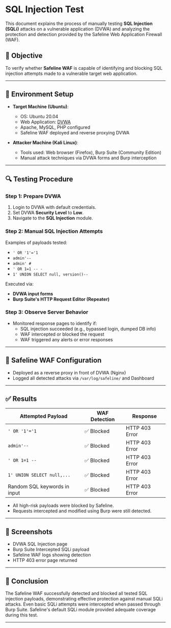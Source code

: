 # SQL Injection Test

This document explains the process of manually testing **SQL Injection (SQLi)** attacks on a vulnerable application (DVWA) and analyzing the protection and detection provided by the Safeline Web Application Firewall (WAF).

## 📌 Objective

To verify whether **Safeline WAF** is capable of identifying and blocking SQL injection attempts made to a vulnerable target web application.

---

## 🧪 Environment Setup

- **Target Machine (Ubuntu)**:
  - OS: Ubuntu 20.04
  - Web Application: [DVWA](http://www.dvwa.co.uk/)
  - Apache, MySQL, PHP configured
  - Safeline WAF deployed and reverse proxying DVWA

- **Attacker Machine (Kali Linux)**:
  - Tools used: Web browser (Firefox), Burp Suite (Community Edition)
  - Manual attack techniques via DVWA forms and Burp interception

---

## 🔍 Testing Procedure

### Step 1: Prepare DVWA

1. Login to DVWA with default credentials.
2. Set DVWA **Security Level** to **Low**.
3. Navigate to the **SQL Injection** module.

### Step 2: Manual SQL Injection Attempts

Examples of payloads tested:

- `' OR '1'='1`
- `admin'--`
- `admin' #`
- `' OR 1=1 -- -`
- `1' UNION SELECT null, version()--`

Executed via:

- **DVWA input forms**
- **Burp Suite's HTTP Request Editor (Repeater)**

### Step 3: Observe Server Behavior

- Monitored response pages to identify if:
  - SQL injection succeeded (e.g., bypassed login, dumped DB info)
  - WAF intercepted or blocked the request
  - WAF triggered any alerts or error responses

---

## 🧰 Safeline WAF Configuration

- Deployed as a reverse proxy in front of DVWA (Nginx)
- Logged all detected attacks via `/var/log/safeline/` and Dashboard

---

## ✅ Results

| Attempted Payload              | WAF Detection | Response      |
|-------------------------------|---------------|----------------|
| `' OR '1'='1`                  | ✅ Blocked     | HTTP 403 Error |
| `admin'--`                    | ✅ Blocked     | HTTP 403 Error |
| `' OR 1=1 --`                 | ✅ Blocked     | HTTP 403 Error |
| `1' UNION SELECT null,...`   | ✅ Blocked     | HTTP 403 Error |
| Random SQL keywords in input | ✅ Blocked     | HTTP 403 Error |

- All high-risk payloads were blocked by Safeline.
- Requests intercepted and modified using Burp were still detected.

---

## 📸 Screenshots

- DVWA SQL Injection page
- Burp Suite Intercepted SQLi payload
- Safeline WAF logs showing detection
- HTTP 403 error page returned

---

## 📝 Conclusion

The Safeline WAF successfully detected and blocked all tested SQL injection payloads, demonstrating effective protection against manual SQLi attacks. Even basic SQLi attempts were intercepted when passed through Burp Suite. Safeline's default SQLi module provided adequate coverage during this test.

---
